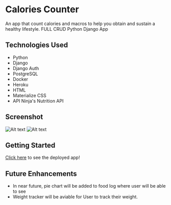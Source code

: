 # Calories Counter

An app that count calories and macros to help you obtain and sustain a healthy lifestyle.
FULL CRUD Python Django App

## Technologies Used

- Python
- Django
- Django Auth
- PostgreSQL
- Docker
- Heroku
- HTML
- Materialize CSS
- API Ninja's Nutrition API

## Screenshot
![Alt text](https://i.ibb.co/qMQR2Qt/Screen-Shot-2022-10-20-at-8-18-07-AM.png)
![Alt text](https://i.ibb.co/C1q0Gg8/Screen-Shot-2022-10-20-at-8-25-36-AM.png)

## Getting Started

[Click here](https://caloriescounter-22.herokuapp.com/) to see the deployed app!

## Future Enhancements

- In near future, pie chart will be added to food log where user will be able to see 
- Weight tracker will be aviable for User to track their weight.
